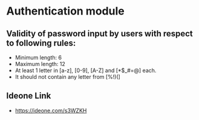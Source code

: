 # Authentication module

## Validity of password input by users with respect to following rules:

- Minimum length: 6
- Maximum length: 12
- At least 1 letter in [a-z], [0-9], [A-Z] and [*$_#=@] each.
- It should not contain any letter from [%!)(]

## Ideone Link
- https://ideone.com/s3WZKH
